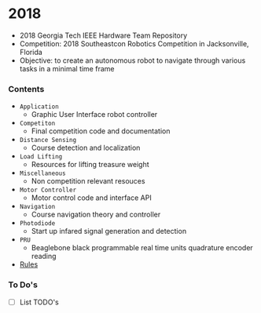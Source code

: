 # 2018
- 2018 Georgia Tech IEEE Hardware Team Repository
- Competition: 2018 Southeastcon Robotics Competition in Jacksonville, Florida
- Objective: to create an autonomous robot to navigate through various tasks in a minimal time frame

### Contents
- `Application`
    - Graphic User Interface robot controller
- `Competiton`
    - Final competition code and documentation
- `Distance Sensing`
    - Course detection and localization
- `Load Lifting`
    - Resources for lifting treasure weight
- `Miscellaneous`
    - Non competition relevant resouces
- `Motor Controller`
    - Motor control code and interface API
- `Navigation`
    - Course navigation theory and controller
- `Photodiode`
    - Start up infared signal generation and detection 
- `PRU`
    - Beaglebone black programmable real time units quadrature encoder reading
- [Rules](USF_IEEE_2018_SoutheastCon_HardwareRules_V3_2.pdf)

### To Do's
- [ ] List TODO's 